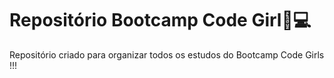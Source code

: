 # Repositório Bootcamp Code Girl🏽‍💻
  Repositório criado para organizar todos os estudos do Bootcamp Code Girls !!!
